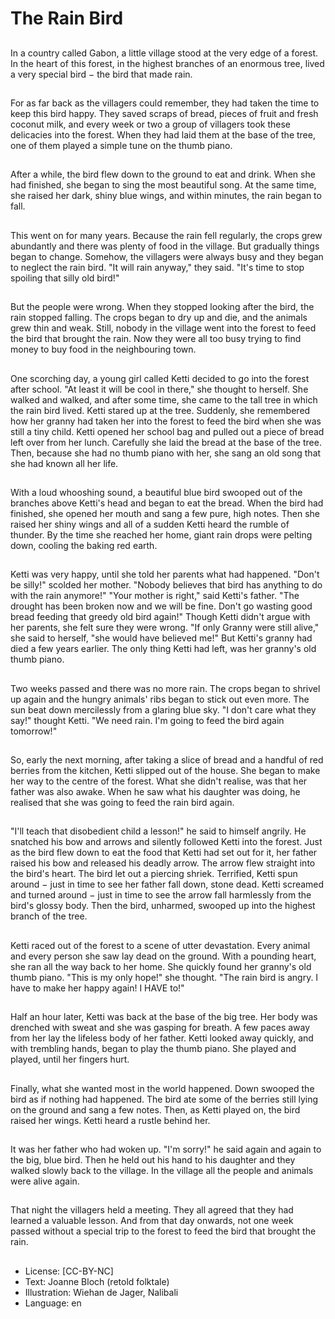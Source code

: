 # The Rain Bird

##
In a country called Gabon, a little
village stood at the very edge of a
forest. In the heart of this forest, in
the highest branches of an
enormous tree, lived a very special
bird − the bird that made rain.

##
For as far back as the villagers
could remember, they had taken
the time to keep this bird happy.
They saved scraps of bread, pieces
of fruit and fresh coconut milk, and
every week or two a group of
villagers took these delicacies into
the forest. When they had laid them
at the base of the tree, one of them
played a simple tune on the thumb
piano.

##
After a while, the bird flew down to
the ground to eat and drink. When
she had finished, she began to sing
the most beautiful song.
At the same time, she raised her
dark, shiny blue wings, and within
minutes, the rain began to fall.

##
This went on for many years.
Because the rain fell regularly, the
crops grew abundantly and there
was plenty of food in the village.
But gradually things began to
change. Somehow, the villagers
were always busy and they began
to neglect the rain bird. "It will rain
anyway," they said. "It's time to
stop spoiling that silly old bird!"

##
But the people were wrong. When
they stopped looking after the bird,
the rain stopped falling.
The crops began to dry up and die,
and the animals grew thin and
weak. Still, nobody in the village
went into the forest to feed the bird
that brought the rain. Now they
were all too busy trying to find
money to buy food in the
neighbouring town.

##
One scorching day, a young girl called Ketti decided to go into the
forest after school. "At least it will be cool in there," she thought to
herself. She walked and walked, and after some time, she came to
the tall tree in which the rain bird lived. Ketti stared up at the tree.
Suddenly, she remembered how her granny had taken her into the
forest to feed the bird when she was still a tiny child. Ketti opened
her school bag and pulled out a piece of bread left over from her
lunch. Carefully she laid the bread at the base of the tree. Then,
because she had no thumb piano with her, she sang an old song
that she had known all her life.

##
With a loud whooshing sound, a
beautiful blue bird swooped out of
the branches above Ketti's head
and began to eat the bread. When
the bird had finished, she opened
her mouth and sang a few pure,
high notes.
Then she raised her shiny wings
and all of a sudden Ketti heard the
rumble of thunder. By the time she
reached her home, giant rain drops
were pelting down, cooling the
baking red earth.

##
Ketti was very happy, until she told her parents what had
happened. "Don't be silly!" scolded her mother. "Nobody believes
that bird has anything to do with the rain anymore!"
"Your mother is right," said Ketti's father. "The drought has been
broken now and we will be fine. Don't go wasting good bread
feeding that greedy old bird again!"
Though Ketti didn't argue with her parents, she felt sure they were
wrong. "If only Granny were still alive," she said to herself, "she
would have believed me!" But Ketti's granny had died a few years
earlier. The only thing Ketti had left, was her granny's old thumb
piano.

##
Two weeks passed and there was no
more rain. The crops began to
shrivel up again and the hungry
animals' ribs began to stick out
even more. The sun beat down
mercilessly from a glaring blue sky.
"I don't care what they say!"
thought Ketti. "We need rain. I'm
going to feed the bird again
tomorrow!"

##
So, early the next morning, after
taking a slice of bread and a
handful of red berries from the
kitchen, Ketti slipped out of the
house. She began to make her way
to the centre of the forest.
What she didn't realise, was that
her father was also awake. When he
saw what his daughter was doing,
he realised that she was going to
feed the rain bird again.

##
"I'll teach that disobedient child a lesson!" he said to himself
angrily. He snatched his bow and arrows and silently followed Ketti
into the forest.
Just as the bird flew down to eat the food that Ketti had set out for
it, her father raised his bow and released his deadly arrow. The
arrow flew straight into the bird's heart. The bird let out a piercing
shriek.
Terrified, Ketti spun around − just in time to see her father fall
down, stone dead. Ketti screamed and turned around − just in
time to see the arrow fall harmlessly from the bird's glossy body.
Then the bird, unharmed, swooped up into the highest branch of
the tree.

##
Ketti raced out of the forest to a
scene of utter devastation. Every
animal and every person she saw
lay dead on the ground. With a
pounding heart, she ran all the way
back to her home.
She quickly found her granny's old
thumb piano. "This is my only
hope!" she thought. "The rain bird is
angry. I have to make her happy
again! I HAVE to!"

##
Half an hour later, Ketti was back at
the base of the big tree. Her body
was drenched with sweat and she
was gasping for breath. A few paces
away from her lay the lifeless body
of her father.
Ketti looked away quickly, and with
trembling hands, began to play the
thumb piano.
She played and played, until her
fingers hurt.

##
Finally, what she wanted most in
the world happened. Down swooped
the bird as if nothing had happened.
The bird ate some of the berries still
lying on the ground and sang a few
notes. Then, as Ketti played on, the
bird raised her wings. Ketti heard a
rustle behind her.

##
It was her father who had woken
up.
"I'm sorry!" he said again and again
to the big, blue bird.
Then he held out his hand to his
daughter and they walked slowly
back to the village. In the village all
the people and animals were alive
again.

##
That night the villagers held a
meeting. They all agreed that they
had learned a valuable lesson. And
from that day onwards, not one
week passed without a special trip
to the forest to feed the bird that
brought the rain.

##
* License: [CC-BY-NC]
* Text: Joanne Bloch (retold folktale)
* Illustration: Wiehan de Jager, Nalibali
* Language: en
